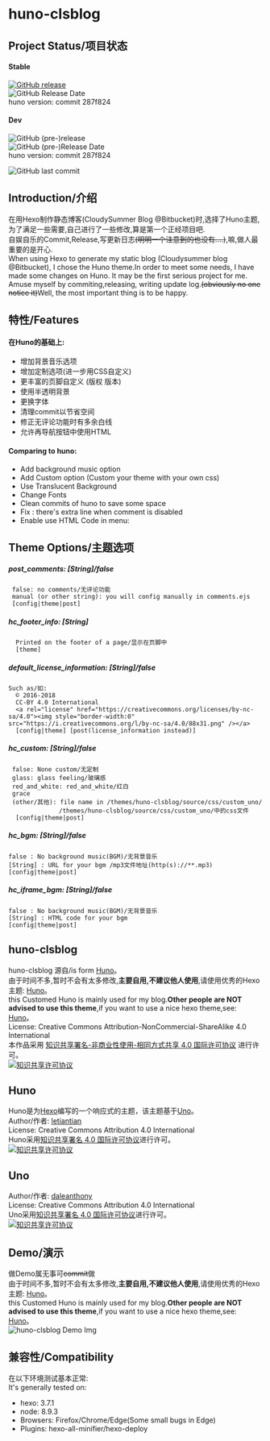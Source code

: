 # huno-clsblog  
## Project Status/项目状态
#### Stable
[![GitHub release](https://img.shields.io/github/release/Riband/huno-clsblog.svg?style=flat-square)](https://github.com/Riband/huno-clsblog/releases/)  
![GitHub Release Date](https://img.shields.io/github/release-date/Riband/huno-clsblog.svg?style=flat-square)   
huno version: commit 287f824 
#### Dev
![GitHub (pre-)release](https://img.shields.io/github/release/Riband/huno-clsblog/all.svg?style=flat-square)  
![GitHub (pre-)Release Date](https://img.shields.io/github/release-date-pre/Riband/huno-clsblog.svg?style=flat-square)   
huno version: commit 287f824 

![GitHub last commit](https://img.shields.io/github/last-commit/Riband/huno-clsblog.svg?style=flat-square)  
## Introduction/介绍  
在用Hexo制作静态博客(CloudySummer Blog @Bitbucket)时,选择了Huno主题,为了满足一些需要,自己进行了一些修改,算是第一个正经项目吧.  
自娱自乐的Commit,Release,写更新日志<del>(明明一个注意到的也没有....)</del>,嘛,做人最重要的是开心.  
When using Hexo to generate my static blog (Cloudysummer blog @Bitbucket), I chose the Huno theme.In order to meet some needs, I have made some changes on Huno. It may be the first serious project for me.  
Amuse myself by commiting,releasing, writing update log.<del>(obviously no one notice it)</del>Well, the most important thing is to be happy.  

## 特性/Features    
#### 在Huno的基础上:  
* 增加背景音乐选项
* 增加定制选项(进一步用CSS自定义)
* 更丰富的页脚自定义 (版权 版本)
* 使用半透明背景
* 更换字体
* 清理commit以节省空间
* 修正无评论功能时有多余白线
* 允许再导航按钮中使用HTML  
#### Comparing to huno:    
* Add background music option
* Add Custom option (Custom your theme with your own css)
* Use Translucent Background
* Change Fonts
* Clean commits of huno to save some space
* Fix : there's extra line when comment is disabled
* Enable use HTML Code in menu:  
## Theme Options/主题选项
[theme]: /themes/huno-clsblog/_config.yml  
[config]: /_config.yml  
[post]: /source/_post/*.md  
##### post_comments: [String]/false  
     false: no comments/无评论功能  
     manual (or other string): you will config manually in comments.ejs  
     [config|theme|post]
##### hc_footer_info: [String]       
      Printed on the footer of a page/显示在页脚中   
      [theme]
##### default_license_information: [String]/false    
    Such as/如:  
      © 2016-2018  
      CC-BY 4.0 International  
      <a rel="license" href="https://creativecommons.org/licenses/by-nc-sa/4.0"><img style="border-width:0" src="https://i.creativecommons.org/l/by-nc-sa/4.0/88x31.png" /></a>
      [config|theme] [post(license_information instead)]
##### hc_custom: [String]/false      
     false: None custom/无定制    
     glass: glass feeling/玻璃感  
     red_and_white: red_and_white/红白    
     grace
     (other/其他): file name in /themes/huno-clsblog/source/css/custom_uno/ 
                  /themes/huno-clsblog/source/css/custom_uno/中的css文件   
      [config|theme|post]   
##### hc_bgm: [String]/false     
    false : No background music(BGM)/无背景音乐
    [String] : URL for your bgm /mp3文件地址(http(s)://**.mp3)  
    [config|theme|post]   
 ##### hc_iframe_bgm: [String]/false     
    false : No background music(BGM)/无背景音乐
    [String] : HTML code for your bgm  
    [config|theme|post]   

## huno-clsblog  
huno-clsblog 源自/is form [Huno](https://github.com/letiantian/huno/)。   
由于时间不多,暂时不会有太多修改,<b>主要自用,不建议他人使用</b>,请使用优秀的Hexo主题: [Huno](https://github.com/letiantian/huno/)。   
this Customed Huno is mainly used for my blog.<b>Other people are NOT advised to use this theme</b>,if you want to use a nice hexo theme,see: [Huno](https://github.com/letiantian/huno/)。   
License: Creative Commons Attribution-NonCommercial-ShareAlike 4.0 International  
本作品采用 <a rel="license" href="http://creativecommons.org/licenses/by-nc-sa/4.0/">知识共享署名-非商业性使用-相同方式共享 4.0 国际许可协议</a> 进行许可。  
<a rel="license" href="https://creativecommons.org/licenses/by-nc-sa/4.0"><img alt="知识共享许可协议" style="border-width:0" src="https://i.creativecommons.org/l/by-nc-sa/4.0/88x31.png" /></a>

## Huno
Huno是为[Hexo](http://hexo.io/)编写的一个响应式的主题，该主题基于[Uno](https://github.com/daleanthony/uno/)。  
Author/作者: [letiantian](https://github.com/letiantian/)  
License: Creative Commons Attribution 4.0 International  
Huno采用<a rel="license" href="http://creativecommons.org/licenses/by/4.0/">知识共享署名 4.0 国际许可协议</a>进行许可。  
<a rel="license" href="http://creativecommons.org/licenses/by/4.0/"><img alt="知识共享许可协议" style="border-width:0" src="https://i.creativecommons.org/l/by/4.0/88x31.png" /></a>

## Uno
Author/作者: [daleanthony](https://github.com/daleanthony/)  
License: Creative Commons Attribution 4.0 International  
Uno采用<a rel="license" href="http://creativecommons.org/licenses/by/4.0/">知识共享署名 4.0 国际许可协议</a>进行许可。  
<a rel="license" href="http://creativecommons.org/licenses/by/4.0/"><img alt="知识共享许可协议" style="border-width:0" src="https://i.creativecommons.org/l/by/4.0/88x31.png" /></a>

## Demo/演示
做Demo属无事可<del>commit</del>做  
由于时间不多,暂时不会有太多修改,<b>主要自用,不建议他人使用</b>,请使用优秀的Hexo主题: [Huno](https://github.com/letiantian/huno/)。  
this Customed Huno is mainly used for my blog.<b>Other people are NOT advised to use this theme</b>,if you want to use a nice hexo theme,see: [Huno](https://github.com/letiantian/huno/)。   
![huno-clsblog Demo Img](https://riband.github.io/RiBase/huno-clsblog-demo/demo.jpg)  

## 兼容性/Compatibility  
在以下环境测试基本正常:  
It's generally tested on:  
* hexo: 3.7.1
* node: 8.9.3
* Browsers: Firefox/Chrome/Edge(Some small bugs in Edge)  
* Plugins: hexo-all-minifier/hexo-deploy